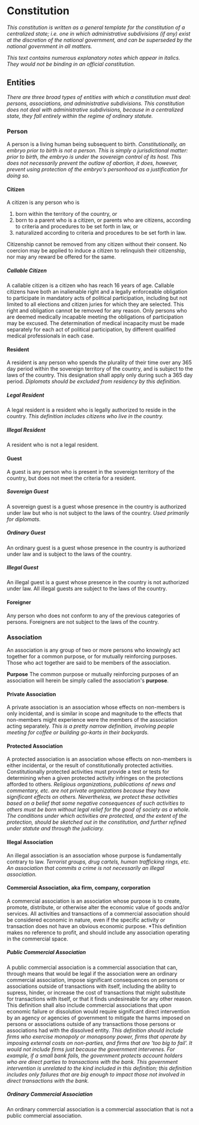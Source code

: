 Constitution
============

*This constitution is written as a general template for the constitution of a centralized state; i.e. one in which administrative subdivisions (if any) exist at the discretion of the national government, and can be superseded by the national government in all matters.*

*This text contains numerous explanatory notes which appear in italics. They would not be binding in an official constitution.*

Entities
--------

*There are three broad types of entities with which a constitution must deal: persons, associations, and administrative subdivisions. This constitution does not deal with administrative subdivisions, because in a centralized state, they fall entirely within the regime of ordinary statute.*

### Person

A person is a living human being subsequent to birth. *Constitutionally, an embryo prior to birth is not a person. This is simply a jurisdictional matter: prior to birth, the embryo is under the sovereign control of its host. This does not necessarily prevent the outlaw of abortion, it does, however, prevent using protection of the embryo's personhood as a justification for doing so.*

#### Citizen

A citizen is any person who is

1. born within the territory of the country, or
1. born to a parent who is a citizen, or parents who are citizens, according to criteria and procedures to be set forth in law, or
1. naturalized according to criteria and procedures to be set forth in law.

Citizenship cannot be removed from any citizen without their consent. No coercion may be applied to induce a citizen to relinquish their citizenship, nor may any reward be offered for the same.

##### Callable Citizen

A callable citizen is a citizen who has reach 16 years of age. Callable citizens have both an inalienable right and a legally enforceable obligation to participate in mandatory acts of political participation, including but not limited to all elections and citizen juries for which they are selected. This right and obligation cannot be removed for any reason. Only persons who are deemed medically incapable meeting the obligations of participation may be excused. The determination of medical incapacity must be made separately for each act of political participation, by different qualified medical professionals in each case.

#### Resident

A resident is any person who spends the plurality of their time over any 365 day period within the sovereign territory of the country, and is subject to the laws of the country. This designation shall apply only during such a 365 day period. *Diplomats should be excluded from residency by this definition.*

##### Legal Resident

A legal resident is a resident who is legally authorized to reside in the country. *This definition includes citizens who live in the country.*

##### Illegal Resident

A resident who is not a legal resident.

#### Guest

A guest is any person who is present in the sovereign territory of the country, but does not meet the criteria for a resident.

##### Sovereign Guest

A sovereign guest is a guest whose presence in the country is authorized under law but who is not subject to the laws of the country. *Used primarily for diplomats.*

##### Ordinary Guest

An ordinary guest is a guest whose presence in the country is authorized under law and is subject to the laws of the country.

##### Illegal Guest

An illegal guest is a guest whose presence in the country is not authorized under law. All illegal guests are subject to the laws of the country.

#### Foreigner

Any person who does not conform to any of the previous categories of persons. Foreigners are not subject to the laws of the country.

### Association

An association is any group of two or more persons who knowingly act together for a common purpose, or for mutually reinforcing purposes. Those who act together are said to be members of the association.

**Purpose** The common purpose or mutually reinforcing purposes of an association will herein be simply called the association's **purpose**.

#### Private Association

A private association is an association whose effects on non-members is only incidental, and is similar in scope and magnitude to the effects that non-members might experience were the members of the association acting separately. *This is a pretty narrow definition, involving people meeting for coffee or building go-karts in their backyards.*

#### Protected Association

A protected association is an association whose effects on non-members is either incidental, or the result of constitutionally protected activities. Constitutionally protected activities must provide a test or tests for determining when a given protected activity infringes on the protections afforded to others. *Religious organizations, publications of news and commentary, etc. are not private organizations because they have significant effects on others. Nevertheless, we protect these activities based on a belief that some negative consequences of such activities to others must be born without legal relief for the good of society as a whole. The conditions under which activities are protected, and the extent of the protection, should be sketched out in the constitution, and further refined under statute and through the judiciary.*

#### Illegal Association

An illegal association is an association whose purpose is fundamentally contrary to law. *Terrorist groups, drug cartels, human trafficking rings, etc. An association that commits a crime is not necessarily an illegal association.*

#### Commercial Association, aka firm, company, corporation

A commercial association is an association whose purpose is to create, promote, distribute, or otherwise alter the economic value of goods and/or services. All activities and transactions of a commercial association should be considered economic in nature, even if the specific activity or transaction does not have an obvious economic purpose. *This definition makes no reference to profit, and should include any association operating in the commercial space.

##### Public Commercial Association

A public commercial association is a commercial association that can, through means that would be legal if the association were an ordinary commercial association, impose significant consequences on persons or associations outside of transactions with itself, including the ability to supress, hinder, or increase the cost of transactions that might substitute for transactions with itself, or that it finds undesireable for any other reason. This definition shall also include commercial associations that upon economic failure or dissolution would require significant direct intervention by an agency or agencies of government to mitigate the harms imposed on persons or associations outside of any transactions those persons or associations had with the dissolved entity. *This definition should include firms who exercise monopoly or monopsony power, firms that operate by imposing external costs on non-parties, and firms that are 'too big to fail'. It would not include firms just because the government intervenes. For example, if a small bank fails, the government protects account holders who are direct parties to transactions with the bank. This government intervention is unrelated to the kind included in this definition; this definition includes only failures that are big enough to impact those not involved in direct transactions with the bank.*

##### Ordinary Commercial Association

An ordinary commercial association is a commercial association that is not a public commercial association.
